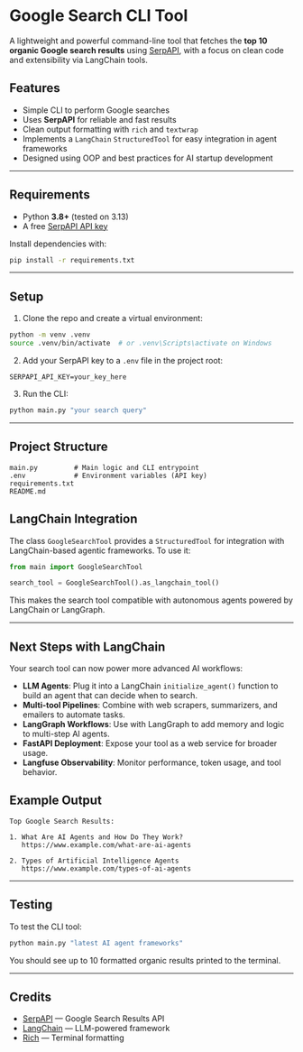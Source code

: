 # Google Search CLI Tool

A lightweight and powerful command-line tool that fetches the **top 10 organic Google search results** using [SerpAPI](https://serpapi.com/), with a focus on clean code and extensibility via LangChain tools.

## Features

* Simple CLI to perform Google searches
* Uses **SerpAPI** for reliable and fast results
* Clean output formatting with `rich` and `textwrap`
* Implements a `LangChain` `StructuredTool` for easy integration in agent frameworks
* Designed using OOP and best practices for AI startup development

---

## Requirements

* Python **3.8+** (tested on 3.13)
* A free [SerpAPI API key](https://serpapi.com/users/sign_up)

Install dependencies with:

```bash
pip install -r requirements.txt
```

---

## Setup

1. Clone the repo and create a virtual environment:

```bash
python -m venv .venv
source .venv/bin/activate  # or .venv\Scripts\activate on Windows
```

2. Add your SerpAPI key to a `.env` file in the project root:

```
SERPAPI_API_KEY=your_key_here
```

3. Run the CLI:

```bash
python main.py "your search query"
```

---

## Project Structure

```
main.py         # Main logic and CLI entrypoint
.env            # Environment variables (API key)
requirements.txt
README.md
```



## LangChain Integration

The class `GoogleSearchTool` provides a `StructuredTool` for integration with LangChain-based agentic frameworks. To use it:

```python
from main import GoogleSearchTool

search_tool = GoogleSearchTool().as_langchain_tool()
```

This makes the search tool compatible with autonomous agents powered by LangChain or LangGraph.

---

## Next Steps with LangChain

Your search tool can now power more advanced AI workflows:

* **LLM Agents**: Plug it into a LangChain `initialize_agent()` function to build an agent that can decide when to search.
* **Multi-tool Pipelines**: Combine with web scrapers, summarizers, and emailers to automate tasks.
* **LangGraph Workflows**: Use with LangGraph to add memory and logic to multi-step AI agents.
* **FastAPI Deployment**: Expose your tool as a web service for broader usage.
* **Langfuse Observability**: Monitor performance, token usage, and tool behavior.


## Example Output

```
Top Google Search Results:

1. What Are AI Agents and How Do They Work?
   https://www.example.com/what-are-ai-agents

2. Types of Artificial Intelligence Agents
   https://www.example.com/types-of-ai-agents
```

---

## Testing

To test the CLI tool:

```bash
python main.py "latest AI agent frameworks"
```

You should see up to 10 formatted organic results printed to the terminal.

---

## Credits

* [SerpAPI](https://serpapi.com/) — Google Search Results API
* [LangChain](https://www.langchain.com/) — LLM-powered framework
* [Rich](https://github.com/Textualize/rich) — Terminal formatting

